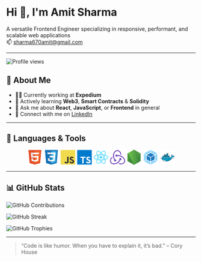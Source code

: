 <!--
  Profile README for Amit Sharma
  Generated: April 17, 2025
-->

# Hi 👋, I'm Amit Sharma

A versatile Frontend Engineer specializing in responsive, performant, and scalable web applications  
📫 sharma670amit@gmail.com  

---

![Profile views](https://komarev.com/ghpvc/?username=amitsharma2748&style=flat-square)

## 🚀 About Me
- 👨‍💻 Currently working at **Expedium**  
- 🌱 Actively learning **Web3**, **Smart Contracts** & **Solidity**  
- 💬 Ask me about **React**, **JavaScript**, or **Frontend** in general  
- 🔗 Connect with me on [LinkedIn](https://www.linkedin.com/in/amit-sharma-071654158/)  

---

## 🧰 Languages & Tools

<div align="center">
  <img src="https://raw.githubusercontent.com/devicons/devicon/master/icons/html5/html5-original.svg"   alt="HTML5" width="40" height="40"/>
  <img src="https://raw.githubusercontent.com/devicons/devicon/master/icons/css3/css3-original.svg"     alt="CSS3" width="40" height="40"/>
  <img src="https://raw.githubusercontent.com/devicons/devicon/master/icons/javascript/javascript-original.svg" alt="JavaScript" width="40" height="40"/>
  <img src="https://raw.githubusercontent.com/devicons/devicon/master/icons/typescript/typescript-original.svg" alt="TypeScript" width="40" height="40"/>
  <img src="https://raw.githubusercontent.com/devicons/devicon/master/icons/react/react-original.svg"         alt="React" width="40" height="40"/>
  <img src="https://raw.githubusercontent.com/devicons/devicon/master/icons/redux/redux-original.svg"         alt="Redux" width="40" height="40"/>
  <img src="https://raw.githubusercontent.com/devicons/devicon/master/icons/nodejs/nodejs-original.svg"       alt="NodeJS" width="40" height="40"/>
  <img src="https://raw.githubusercontent.com/devicons/devicon/master/icons/webpack/webpack-original.svg"     alt="Webpack" width="40" height="40"/>
  <img src="https://raw.githubusercontent.com/devicons/devicon/master/icons/docker/docker-original.svg"       alt="Docker" width="40" height="40"/>
</div>



---
## 📊 GitHub Stats

<!-- native contributions calendar -->
![GitHub Contributions](https://github.com/users/amitsharma2748/contributions)

<!-- Streak stats -->
![GitHub Streak](https://github-readme-streak-stats.herokuapp.com?user=amitsharma2748&theme=react-dark&hide_border=true)

<!-- Trophies -->
![GitHub Trophies](https://github-profile-trophy.vercel.app/?username=amitsharma2748&theme=react-dark)


---

> “Code is like humor. When you have to explain it, it’s bad.” – Cory House
